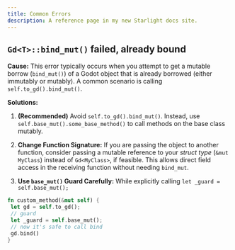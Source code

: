 ```yaml
---
title: Common Errors
description: A reference page in my new Starlight docs site.
---
```


## `Gd<T>::bind_mut()` failed, already bound

**Cause:** This error typically occurs when you attempt to get a mutable borrow (`bind_mut()`) of a Godot object that is already borrowed (either immutably or mutably). A common scenario is calling `self.to_gd().bind_mut()`.

**Solutions:**

1. **(Recommended)** Avoid `self.to_gd().bind_mut()`. Instead, use `self.base_mut().some_base_method()` to call methods on the base class mutably.

2. **Change Function Signature:** If you are passing the object to another function, consider passing a mutable reference to your _struct type_ (`&mut MyClass`) instead of `Gd<MyClass>`, if feasible. This allows direct field access in the receiving function without needing `bind_mut`.

3. **Use `base_mut()` Guard Carefully:** While explicitly calling `let _guard = self.base_mut();`

```rust
fn custom_method(&mut self) { 
 let gd = self.to_gd(); 
 // guard
 let _guard = self.base_mut(); 
 // now it's safe to call bind
 gd.bind()
}
```
